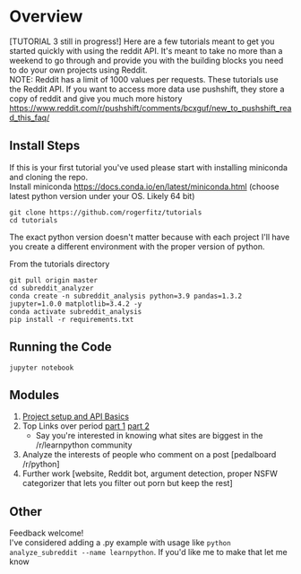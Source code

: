 # Overview
[TUTORIAL 3 still in progress!]
Here are a few tutorials meant to get you started quickly with using the reddit API. It's meant to take no more than a weekend to go through and provide you with the building blocks you need to do your own projects using Reddit.  
NOTE: Reddit has a limit of 1000 values per requests. These tutorials use the Reddit API. If you want to access more data use pushshift, they store a copy of reddit and give you much more history https://www.reddit.com/r/pushshift/comments/bcxguf/new_to_pushshift_read_this_faq/
## Install Steps
If this is your first tutorial you've used please start with installing miniconda and cloning the repo.  
Install miniconda https://docs.conda.io/en/latest/miniconda.html (choose latest python version under your OS. Likely 64 bit)
```
git clone https://github.com/rogerfitz/tutorials
cd tutorials
```
The exact python version doesn't matter because with each project I'll have you create a different environment with the proper version of python.

From the tutorials directory
```
git pull origin master
cd subreddit_analyzer
conda create -n subreddit_analysis python=3.9 pandas=1.3.2 jupyter=1.0.0 matplotlib=3.4.2 -y
conda activate subreddit_analysis
pip install -r requirements.txt
```

## Running the Code
```
jupyter notebook
```

## Modules
1. [Project setup and API Basics](https://github.com/rogerfitz/tutorials/blob/master/subreddit_analysis/0_Setup.ipynb)
1. Top Links over period [part 1](https://github.com/rogerfitz/tutorials/blob/master/subreddit_analysis/1_Top_Links.ipynb) [part 2](https://github.com/rogerfitz/tutorials/blob/master/subreddit_analysis/2_Top_Links_with_Basic_Cleaning.ipynb)
   - Say you're interested in knowing what sites are biggest in the /r/learnpython community
1. Analyze the interests of people who comment on a post [pedalboard /r/python]
1. Further work [website, Reddit bot, argument detection, proper NSFW categorizer that lets you filter out porn but keep the rest]

## Other
Feedback welcome!  
I've considered adding a .py example with usage like `python analyze_subreddit --name learnpython`. If you'd like me to make that let me know
